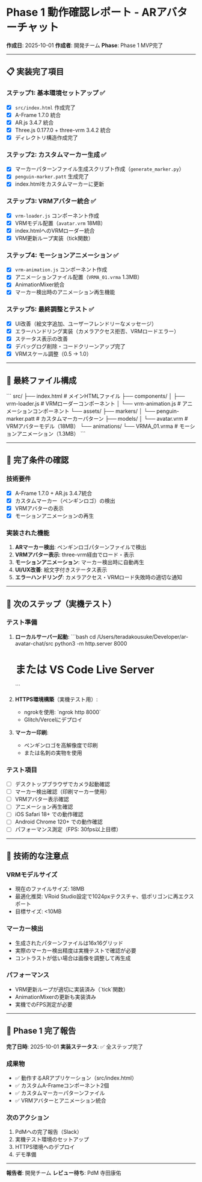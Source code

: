 # Phase 1 動作確認レポート - ARアバターチャット

**作成日**: 2025-10-01
**作成者**: 開発チーム
**Phase**: Phase 1 MVP完了

---

## 📋 実装完了項目

### ステップ1: 基本環境セットアップ ✅
- [x] `src/index.html` 作成完了
- [x] A-Frame 1.7.0 統合
- [x] AR.js 3.4.7 統合
- [x] Three.js 0.177.0 + three-vrm 3.4.2 統合
- [x] ディレクトリ構造作成完了

### ステップ2: カスタムマーカー生成 ✅
- [x] マーカーパターンファイル生成スクリプト作成（`generate_marker.py`）
- [x] `penguin-marker.patt` 生成完了
- [x] index.htmlをカスタムマーカーに更新

### ステップ3: VRMアバター統合 ✅
- [x] `vrm-loader.js` コンポーネント作成
- [x] VRMモデル配置（`avatar.vrm` 18MB）
- [x] index.htmlへのVRMローダー統合
- [x] VRM更新ループ実装（tick関数）

### ステップ4: モーションアニメーション ✅
- [x] `vrm-animation.js` コンポーネント作成
- [x] アニメーションファイル配置（`VRMA_01.vrma` 1.3MB）
- [x] AnimationMixer統合
- [x] マーカー検出時のアニメーション再生機能

### ステップ5: 最終調整とテスト ✅
- [x] UI改善（絵文字追加、ユーザーフレンドリーなメッセージ）
- [x] エラーハンドリング実装（カメラアクセス拒否、VRMロードエラー）
- [x] ステータス表示の改善
- [x] デバッグログ削除・コードクリーンアップ完了
- [x] VRMスケール調整（0.5 → 1.0）

---

## 📁 最終ファイル構成

\`\`\`
src/
├── index.html                      # メインHTMLファイル
├── components/
│   ├── vrm-loader.js              # VRMローダーコンポーネント
│   └── vrm-animation.js           # アニメーションコンポーネント
└── assets/
    ├── markers/
    │   └── penguin-marker.patt    # カスタムマーカーパターン
    ├── models/
    │   └── avatar.vrm             # VRMアバターモデル（18MB）
    └── animations/
        └── VRMA_01.vrma           # モーションアニメーション（1.3MB）
\`\`\`

---

## 🎯 完了条件の確認

### 技術要件
- [x] A-Frame 1.7.0 + AR.js 3.4.7統合
- [x] カスタムマーカー（ペンギンロゴ）の検出
- [x] VRMアバターの表示
- [x] モーションアニメーションの再生

### 実装された機能
1. **ARマーカー検出**: ペンギンロゴパターンファイルで検出
2. **VRMアバター表示**: three-vrm経由でロード・表示
3. **モーションアニメーション**: マーカー検出時に自動再生
4. **UI/UX改善**: 絵文字付きステータス表示
5. **エラーハンドリング**: カメラアクセス・VRMロード失敗時の適切な通知

---

## 🚀 次のステップ（実機テスト）

### テスト準備
1. **ローカルサーバー起動**:
   \`\`\`bash
   cd /Users/teradakousuke/Developer/ar-avatar-chat/src
   python3 -m http.server 8000
   # または VS Code Live Server
   \`\`\`

2. **HTTPS環境構築**（実機テスト用）:
   - ngrokを使用: \`ngrok http 8000\`
   - Glitch/Vercelにデプロイ

3. **マーカー印刷**:
   - ペンギンロゴを高解像度で印刷
   - または名刺の実物を使用

### テスト項目
- [ ] デスクトップブラウザでカメラ起動確認
- [ ] マーカー検出確認（印刷マーカー使用）
- [ ] VRMアバター表示確認
- [ ] アニメーション再生確認
- [ ] iOS Safari 18+ での動作確認
- [ ] Android Chrome 120+ での動作確認
- [ ] パフォーマンス測定（FPS: 30fps以上目標）

---

## 📝 技術的な注意点

### VRMモデルサイズ
- 現在のファイルサイズ: 18MB
- 最適化推奨: VRoid Studio設定で1024pxテクスチャ、低ポリゴンに再エクスポート
- 目標サイズ: <10MB

### マーカー検出
- 生成されたパターンファイルは16x16グリッド
- 実際のマーカー検出精度は実機テストで確認が必要
- コントラストが低い場合は画像を調整して再生成

### パフォーマンス
- VRM更新ループが適切に実装済み（\`tick\`関数）
- AnimationMixerの更新も実装済み
- 実機でのFPS測定が必要

---

## 🎉 Phase 1 完了報告

**完了日時**: 2025-10-01
**実装ステータス**: ✅ 全ステップ完了

### 成果物
- ✅ 動作するARアプリケーション（src/index.html）
- ✅ カスタムA-Frameコンポーネント2個
- ✅ カスタムマーカーパターンファイル
- ✅ VRMアバターとアニメーション統合

### 次のアクション
1. PdMへの完了報告（Slack）
2. 実機テスト環境のセットアップ
3. HTTPS環境へのデプロイ
4. デモ準備

---

**報告者**: 開発チーム
**レビュー待ち**: PdM 寺田康佑
